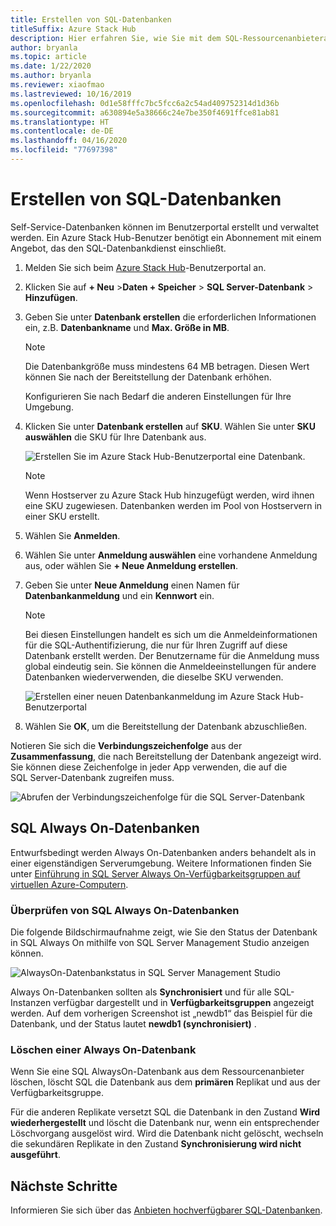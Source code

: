 ```yaml
---
title: Erstellen von SQL-Datenbanken
titleSuffix: Azure Stack Hub
description: Hier erfahren Sie, wie Sie mit dem SQL-Ressourcenanbieteradapter bereitgestellte SQL-Datenbanken erstellen und verwalten.
author: bryanla
ms.topic: article
ms.date: 1/22/2020
ms.author: bryanla
ms.reviewer: xiaofmao
ms.lastreviewed: 10/16/2019
ms.openlocfilehash: 0d1e58fffc7bc5fcc6a2c54ad409752314d1d36b
ms.sourcegitcommit: a630894e5a38666c24e7be350f4691ffce81ab81
ms.translationtype: HT
ms.contentlocale: de-DE
ms.lasthandoff: 04/16/2020
ms.locfileid: "77697398"
---
```

# <a name="create-sql-databases"></a>Erstellen von SQL-Datenbanken

Self-Service-Datenbanken können im Benutzerportal erstellt und verwaltet werden. Ein Azure Stack Hub-Benutzer benötigt ein Abonnement mit einem Angebot, das den SQL-Datenbankdienst einschließt.

1. Melden Sie sich beim [Azure Stack Hub](azure-stack-overview.md)-Benutzerportal an.

2. Klicken Sie auf **+ Neu** &gt;**Daten + Speicher** &gt; **SQL Server-Datenbank** &gt; **Hinzufügen**.

3. Geben Sie unter **Datenbank erstellen** die erforderlichen Informationen ein, z.B. **Datenbankname** und **Max. Größe in MB**.

   >[!NOTE]
   >Die Datenbankgröße muss mindestens 64 MB betragen. Diesen Wert können Sie nach der Bereitstellung der Datenbank erhöhen.

   Konfigurieren Sie nach Bedarf die anderen Einstellungen für Ihre Umgebung.

4. Klicken Sie unter **Datenbank erstellen** auf **SKU**. Wählen Sie unter **SKU auswählen** die SKU für Ihre Datenbank aus.

   ![Erstellen Sie im Azure Stack Hub-Benutzerportal eine Datenbank.](./media/azure-stack-sql-rp-deploy/newsqldba.png)

   >[!NOTE]
   >Wenn Hostserver zu Azure Stack Hub hinzugefügt werden, wird ihnen eine SKU zugewiesen. Datenbanken werden im Pool von Hostservern in einer SKU erstellt.

5. Wählen Sie **Anmelden**.

6. Wählen Sie unter **Anmeldung auswählen** eine vorhandene Anmeldung aus, oder wählen Sie **+ Neue Anmeldung erstellen**.

7. Geben Sie unter **Neue Anmeldung** einen Namen für **Datenbankanmeldung** und ein **Kennwort** ein.

   >[!NOTE]
   >Bei diesen Einstellungen handelt es sich um die Anmeldeinformationen für die SQL-Authentifizierung, die nur für Ihren Zugriff auf diese Datenbank erstellt werden. Der Benutzername für die Anmeldung muss global eindeutig sein. Sie können die Anmeldeeinstellungen für andere Datenbanken wiederverwenden, die dieselbe SKU verwenden.

   ![Erstellen einer neuen Datenbankanmeldung im Azure Stack Hub-Benutzerportal](./media/azure-stack-sql-rp-deploy/create-new-login-a.png)

8. Wählen Sie **OK**, um die Bereitstellung der Datenbank abzuschließen.

Notieren Sie sich die **Verbindungszeichenfolge** aus der **Zusammenfassung**, die nach Bereitstellung der Datenbank angezeigt wird. Sie können diese Zeichenfolge in jeder App verwenden, die auf die SQL Server-Datenbank zugreifen muss.

![Abrufen der Verbindungszeichenfolge für die SQL Server-Datenbank](./media/azure-stack-sql-rp-deploy/sql-db-settings-a.png)

## <a name="sql-always-on-databases"></a>SQL Always On-Datenbanken

Entwurfsbedingt werden Always On-Datenbanken anders behandelt als in einer eigenständigen Serverumgebung. Weitere Informationen finden Sie unter [Einführung in SQL Server Always On-Verfügbarkeitsgruppen auf virtuellen Azure-Computern](https://docs.microsoft.com/azure/virtual-machines/windows/sql/virtual-machines-windows-portal-sql-availability-group-overview).

### <a name="verify-sql-always-on-databases"></a>Überprüfen von SQL Always On-Datenbanken

Die folgende Bildschirmaufnahme zeigt, wie Sie den Status der Datenbank in SQL Always On mithilfe von SQL Server Management Studio anzeigen können.

![AlwaysOn-Datenbankstatus in SQL Server Management Studio](./media/azure-stack-sql-rp-deploy/verify-always-on.png)

Always On-Datenbanken sollten als **Synchronisiert** und für alle SQL-Instanzen verfügbar dargestellt und in **Verfügbarkeitsgruppen** angezeigt werden. Auf dem vorherigen Screenshot ist „newdb1“ das Beispiel für die Datenbank, und der Status lautet **newdb1 (synchronisiert)** .

### <a name="delete-an-always-on-database"></a>Löschen einer Always On-Datenbank

Wenn Sie eine SQL AlwaysOn-Datenbank aus dem Ressourcenanbieter löschen, löscht SQL die Datenbank aus dem **primären** Replikat und aus der Verfügbarkeitsgruppe.

Für die anderen Replikate versetzt SQL die Datenbank in den Zustand **Wird wiederhergestellt** und löscht die Datenbank nur, wenn ein entsprechender Löschvorgang ausgelöst wird. Wird die Datenbank nicht gelöscht, wechseln die sekundären Replikate in den Zustand **Synchronisierung wird nicht ausgeführt**.

## <a name="next-steps"></a>Nächste Schritte

Informieren Sie sich über das [Anbieten hochverfügbarer SQL-Datenbanken](azure-stack-tutorial-sql.md).
